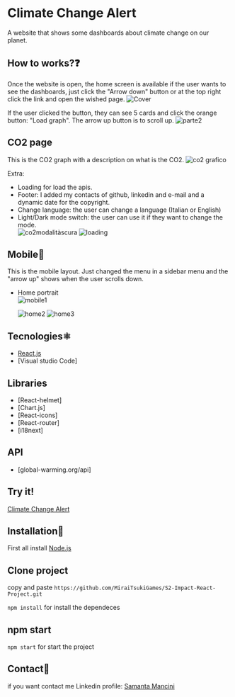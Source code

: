 # Climate Change Alert

A website that shows some dashboards about climate change on our planet.

## How to works?❓

Once the website is open, the home screen is available if the user wants to see the dashboards, just click the "Arrow down" button or at the top right click the link and open the wished page.
![Cover](https://github.com/MiraiTsukiGames/S2impact-Final-Front-end-project/assets/118011618/e008a16d-2868-4dec-bcbb-cf265448517b)


If the user clicked the button, they can see 5 cards and click the orange button: "Load graph". The arrow up button is to scroll up.
![parte2](https://github.com/MiraiTsukiGames/S2impact-Final-Front-end-project/assets/118011618/5dd25b3d-01e0-40b0-bed2-855d29337298)


## CO2 page 
This is the CO2 graph with a description on what is the CO2.
![co2 grafico](https://github.com/MiraiTsukiGames/S2impact-Final-Front-end-project/assets/118011618/66ed1f88-f8d2-4ebb-a59d-9849af956f53)

Extra:
- Loading for load the apis.
- Footer: I added my contacts of github, linkedin and e-mail and a dynamic date for the copyright.
- Change language: the user can change a language (Italian or English)
- Light/Dark mode switch: the user can use it if they want to change the mode. <br>
![co2modalitàscura](https://github.com/MiraiTsukiGames/S2impact-Final-Front-end-project/assets/118011618/7383f32d-2d46-488f-baea-9273b01f4aac)
![loading](https://github.com/MiraiTsukiGames/S2impact-Final-Front-end-project/assets/118011618/0f5fbd5b-d3ba-4a73-999f-b121c8d5ba19)


## Mobile📱

This is the mobile layout. Just changed the menu in a sidebar menu and the "arrow up" shows when the user scrolls down.

- Home portrait <br>
  ![mobile1](https://github.com/MiraiTsukiGames/S2impact-Final-Front-end-project/assets/118011618/99df2926-dd74-41ca-a3ff-c25fe937b133)

  ![home2](https://github.com/MiraiTsukiGames/S2impact-Final-Front-end-project/assets/118011618/bf2e62f2-2044-4f4f-86f1-03527560badf)
  ![home3](https://github.com/MiraiTsukiGames/S2impact-Final-Front-end-project/assets/118011618/602a77af-678a-4321-9388-0e25a2dd4162)



## Tecnologies⚛️

- [React.js](https://react.dev/)
- [Visual studio Code]

## Libraries

- [React-helmet]
- [Chart.js]
- [React-icons]
- [React-router]
- [i18next]

## API

- [global-warming.org/api]

## Try it!

[Climate Change Alert](https://climatechangealert.netlify.app/)

## Installation💾

First all install [Node.js](https://nodejs.org/it)

## Clone project

copy and paste
`https://github.com/MiraiTsukiGames/S2-Impact-React-Project.git`

`npm install` for install the dependeces

## npm start

`npm start` for start the project

## Contact📧

if you want contact me
Linkedin profile: [Samanta Mancini](https://www.linkedin.com/in/samantamancini/)
